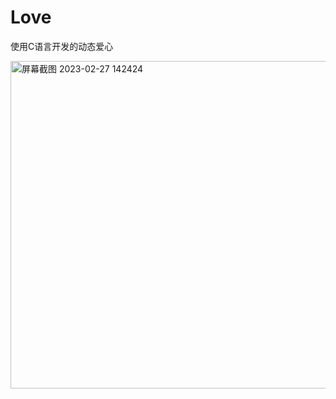 # Love
使用C语言开发的动态爱心


<img width="524" alt="屏幕截图 2023-02-27 142424" src="https://user-images.githubusercontent.com/44966823/221491989-5819a7b3-c21e-4b06-a558-8c9e7710c1e4.png">
